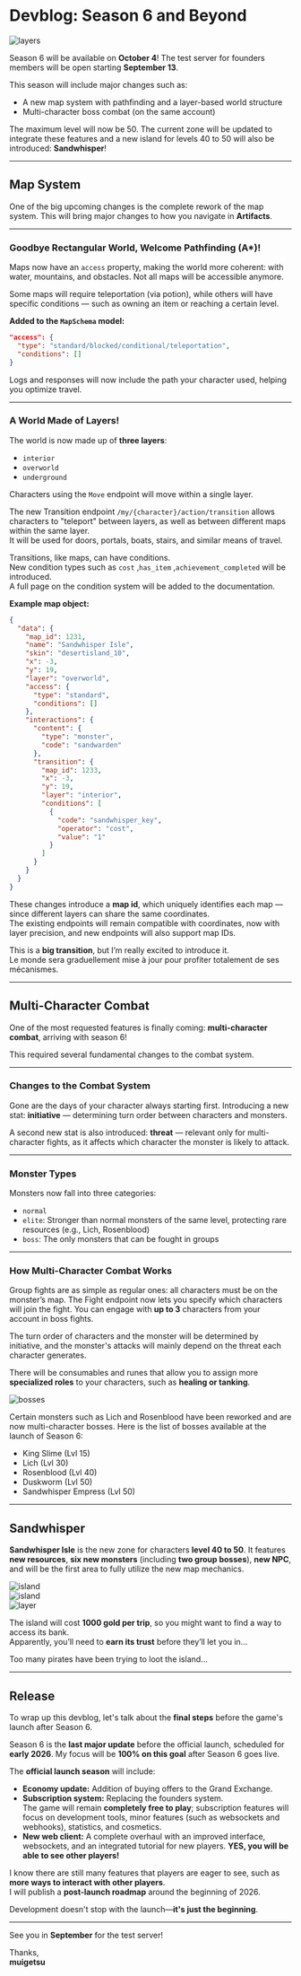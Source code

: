 # Devblog: Season 6 and Beyond

![layers](/intro.png)

Season 6 will be available on **October 4**! The test server for founders members will be open starting **September 13**.

This season will include major changes such as:
- A new map system with pathfinding and a layer-based world structure  
- Multi-character boss combat (on the same account)

The maximum level will now be 50. The current zone will be updated to integrate these features and a new island for levels 40 to 50 will also be introduced: **Sandwhisper**!

---

## Map System

One of the big upcoming changes is the complete rework of the map system. This will bring major changes to how you navigate in **Artifacts**. 

---

### Goodbye Rectangular World, Welcome Pathfinding (A*)!

Maps now have an `access` property, making the world more coherent: with water, mountains, and obstacles. Not all maps will be accessible anymore.

Some maps will require teleportation (via potion), while others will have specific conditions — such as owning an item or reaching a certain level.

**Added to the `MapSchema` model:**
```json
"access": {
  "type": "standard/blocked/conditional/teleportation",
  "conditions": []
}
```

Logs and responses will now include the path your character used, helping you optimize travel.

---

### A World Made of Layers!

The world is now made up of **three layers**:

- `interior`  
- `overworld`  
- `underground`


Characters using the `Move` endpoint will move within a single layer. 

The new Transition endpoint `/my/{character}/action/transition` allows characters to "teleport" between layers, as well as between different maps within the same layer.  
It will be used for doors, portals, boats, stairs, and similar means of travel.

Transitions, like maps, can have conditions.  
New condition types such as `cost` ,`has_item` ,`achievement_completed` will be introduced.  
A full page on the condition system will be added to the documentation.

**Example map object:**
```json
{
  "data": {
    "map_id": 1231,
    "name": "Sandwhisper Isle",
    "skin": "desertisland_10",
    "x": -3,
    "y": 19,
    "layer": "overworld",
    "access": {
      "type": "standard",
      "conditions": []
    },
    "interactions": {
      "content": {
        "type": "monster",
        "code": "sandwarden"
      },
      "transition": {
        "map_id": 1233,
        "x": -3,
        "y": 19,
        "layer": "interior",
        "conditions": [
          {
            "code": "sandwhisper_key",
            "operator": "cost",
            "value": "1"
          }
        ]
      }
    }
  }
}
```

These changes introduce a **map id**, which uniquely identifies each map — since different layers can share the same coordinates.  
The existing endpoints will remain compatible with coordinates, now with layer precision, and new endpoints will also support map IDs.

This is a **big transition**, but I’m really excited to introduce it.  
Le monde sera graduellement mise à jour pour profiter totalement de ses mécanismes.

---

## Multi-Character Combat

One of the most requested features is finally coming: **multi-character combat**, arriving with season 6!

This required several fundamental changes to the combat system.

---

### Changes to the Combat System

Gone are the days of your character always starting first. Introducing a new stat: **initiative** — determining turn order between characters and monsters.


A second new stat is also introduced: **threat** — relevant only for multi-character fights, as it affects which character the monster is likely to attack.

---

### Monster Types

Monsters now fall into three categories:

- `normal`  
- `elite`: Stronger than normal monsters of the same level, protecting rare resources (e.g., Lich, Rosenblood)  
- `boss`: The only monsters that can be fought in groups

---

### How Multi-Character Combat Works

Group fights are as simple as regular ones: all characters must be on the monster’s map. The Fight endpoint now lets you specify which characters will join the fight. You can engage with **up to 3** characters from your account in boss fights.

The turn order of characters and the monster will be determined by initiative, and the monster's attacks will mainly depend on the threat each character generates.

There will be consumables and runes that allow you to assign more **specialized roles** to your characters, such as **healing or tanking**.


![bosses](/bosses.png)

Certain monsters such as Lich and Rosenblood have been reworked and are now multi-character bosses. Here is the list of bosses available at the launch of Season 6:

- King Slime (Lvl 15)
- Lich (Lvl 30)
- Rosenblood (Lvl 40)
- Duskworm (Lvl 50)
- Sandwhisper Empress (Lvl 50)


---

## Sandwhisper


**Sandwhisper Isle** is the new zone for characters **level 40 to 50**. It features **new resources**, **six new monsters** (including **two group bosses**), **new NPC**, and will be the first area to fully utilize the new map mechanics.

![island](https://i.imgur.com/K19j71Y.png)  
![island](https://i.imgur.com/Yj2Roj9.png)  
![layer](https://i.imgur.com/MEWeqUS.png)

The island will cost **1000 gold per trip**, so you might want to find a way to access its bank.  
Apparently, you’ll need to **earn its trust** before they’ll let you in...

Too many pirates have been trying to loot the island...

---

## Release

To wrap up this devblog, let's talk about the **final steps** before the game's launch after Season 6.

Season 6 is the **last major update** before the official launch, scheduled for **early 2026**. My focus will be **100% on this goal** after Season 6 goes live.

The **official launch season** will include:

- **Economy update:** Addition of buying offers to the Grand Exchange.
- **Subscription system:** Replacing the founders system.  
  The game will remain **completely free to play**; subscription features will focus on development tools, minor features (such as websockets and webhooks), statistics, and cosmetics.
- **New web client:** A complete overhaul with an improved interface, websockets, and an integrated tutorial for new players.  **YES, you will be able to see other players!**

I know there are still many features that players are eager to see, such as **more ways to interact with other players**.  
I will publish a **post-launch roadmap** around the beginning of 2026.

Development doesn't stop with the launch—**it's just the beginning**.


---

 
See you in **September** for the test server!

Thanks,  
**muigetsu**
